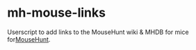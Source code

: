 # mh-mouse-links
Userscript to add links to the MouseHunt wiki &amp; MHDB for mice for[MouseHunt](https://mousehuntgame.com).
